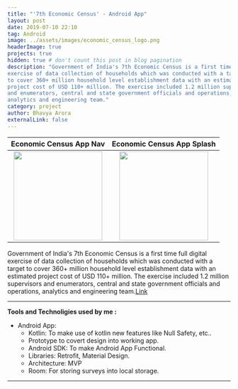 ```yaml
---
title: "'7th Economic Census' - Android App"
layout: post
date: 2019-07-10 22:10
tag: Android
image: ../assets/images/economic_census_logo.png
headerImage: true
projects: true
hidden: true # don't count this post in blog pagination
description: "Government of India's 7th Economic Census is a first time full digital
exercise of data collection of households which was conducted with a target
to cover 360+ million household level establishment data with an estimated
project cost of USD 110+ million. The exercise included 1.2 million supervisors
and enumerators, central and state government officials and operations,
analytics and engineering team."
category: project
author: Bhavya Arora
externalLink: false
---
```


Economic Census App Nav            |  Economic Census App Splash
:-------------------------:|:-------------------------:
<img src="https://user-images.githubusercontent.com/30223933/114269178-fe3e6680-9a22-11eb-900d-e517d68b7c91.png" width=200/> | <img src="https://user-images.githubusercontent.com/30223933/114269180-00a0c080-9a23-11eb-9007-d4f0c29cfc25.jpeg" width=200/>

Government of India's 7th Economic Census is a first time full digital
exercise of data collection of households which was conducted with a target
to cover 360+ million household level establishment data with an estimated
project cost of USD 110+ million. The exercise included 1.2 million supervisors
and enumerators, central and state government officials and operations,
analytics and engineering team.[Link](https://play.google.com/store/apps/details?id=com.ec.ip_d.government)

---

 **Tools and Technoligies used by me :**

- Android App:
    - Kotlin: To make use of kotlin new features like Null Safety, etc..
    - Prototype to covert design into working app.
    - Android SDK: To make Android App Functional.
    - Libraries: Retrofit, Material Design.
    - Architecture: MVP
    - Room: For storing surveys into local storage.

---
